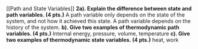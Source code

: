 
[[Path and State Variables]]
**2a). Explain the difference between state and path variables. (4 pts.)**
A path variable only depends on the state of the system, and not how it achieved this state. A path variable depends on the history of the system.
**b). Give two examples of thermodynamic path variables. (4 pts.)**
Internal energy, pressure, volume, temperature
**c). Give two examples of thermodynamic state variables. (4 pts.)**
heat, work
